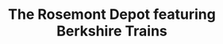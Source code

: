 ---
title: "The Rosemont Depot featuring Berkshire Trains"
url: /lexington/the-rosemont-depot-featuring-berkshire-trains/
shop: Spielzeug
---